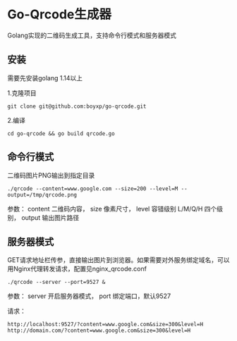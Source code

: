 # Go-Qrcode生成器
Golang实现的二维码生成工具，支持命令行模式和服务器模式

## 安装
需要先安装golang 1.14以上

1.克隆项目
```
git clone git@github.com:boyxp/go-qrcode.git
```

2.编译
```
cd go-qrcode && go build qrcode.go
```

## 命令行模式
二维码图片PNG输出到指定目录

```
./qrcode --content=www.google.com --size=200 --level=M --output=/tmp/qrcode.png
```

参数：
content 二维码内容，
size 像素尺寸，
level 容错级别 L/M/Q/H 四个级别，
output 输出图片路径


## 服务器模式
GET请求地址栏传参，直接输出图片到浏览器。如果需要对外服务绑定域名，可以用Nginx代理转发请求，配置见nginx_qrcode.conf

```
./qrcode --server --port=9527 &
```

参数：
server 开启服务器模式，
port 绑定端口，默认9527

请求：
```
http://localhost:9527/?content=www.google.com&size=300&level=H
http://domain.com/?content=www.google.com&size=300&level=H
```

